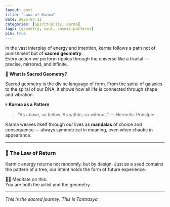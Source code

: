 ```yaml
---
layout: post
title: "Laws of Karma"
date: 2025-07-13
categories: [Spirituality, Karma]
tags: [geometry, soul, cosmic-patterns]
pin: true
---
```


In the vast interplay of energy and intention, karma follows a path not of punishment but of **sacred geometry**.  
Every action we perform ripples through the universe like a fractal — precise, mirrored, and infinite.

🌿 **What is Sacred Geometry?**

Sacred geometry is the divine language of form. From the spiral of galaxies to the spiral of our DNA, it shows how all life is connected through shape and vibration.

🌀 **Karma as a Pattern**

> "As above, so below. As within, so without." — Hermetic Principle

Karma weaves itself through our lives as **mandalas** of choice and consequence — always symmetrical in meaning, even when chaotic in appearance.

---

### 🔺 The Law of Return

Karmic energy returns not randomly, but by design. Just as a seed contains the pattern of a tree, our intent holds the form of future experience.

🧘‍♂️ Meditate on this:  
You are both the artist and the geometry.

---

_This is the sacred journey. This is Tantrasya._
